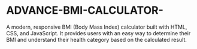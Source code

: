 # ADVANCE-BMI-CALCULATOR-
A modern, responsive BMI (Body Mass Index) calculator built with HTML, CSS, and JavaScript. It provides users with an easy way to determine their BMI and understand their health category based on the calculated result.
